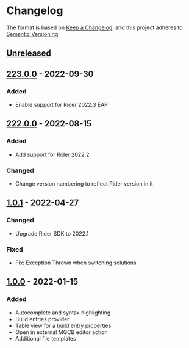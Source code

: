 # Changelog

The format is based on [Keep a Changelog](https://keepachangelog.com/en/1.0.0/),
and this project adheres to [Semantic Versioning](https://semver.org/spec/v2.0.0.html).

## [Unreleased]

## [223.0.0] - 2022-09-30
### Added
- Enable support for Rider 2022.3 EAP

## [222.0.0] - 2022-08-15
### Added
- Add support for Rider 2022.2
### Changed
- Change version numbering to reflect Rider version in it

## [1.0.1] - 2022-04-27
### Changed
- Upgrade Rider SDK to 2022.1
### Fixed
- Fix: Exception Thrown when switching solutions

## [1.0.0] - 2022-01-15
### Added
- Autocomplete and syntax highlighting
- Build entries provider
- Table view for a build entry properties
- Open in external MGCB editor action
- Additional file templates

[Unreleased]: https://github.com/seclerp/rider-monogame/compare/v223.0.0...HEAD
[223.0.0]: https://github.com/seclerp/rider-monogame/compare/v1.0.1...v223.0.0
[222.0.0]: https://github.com/seclerp/rider-monogame/compare/v1.0.1...v222.0.0
[1.0.1]: https://github.com/seclerp/rider-monogame/compare/v1.0.0...v1.0.1
[1.0.0]: https://github.com/seclerp/rider-monogame/releases/tag/v1.0.0
